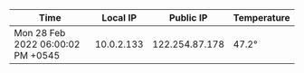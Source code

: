 | Time     | Local IP | Public IP | Temperature |
| ----------- | ----------- | ----------- | ----------- |
| Mon 28 Feb 2022 06:00:02 PM +0545      | 10.0.2.133     | 122.254.87.178  | 47.2° |
